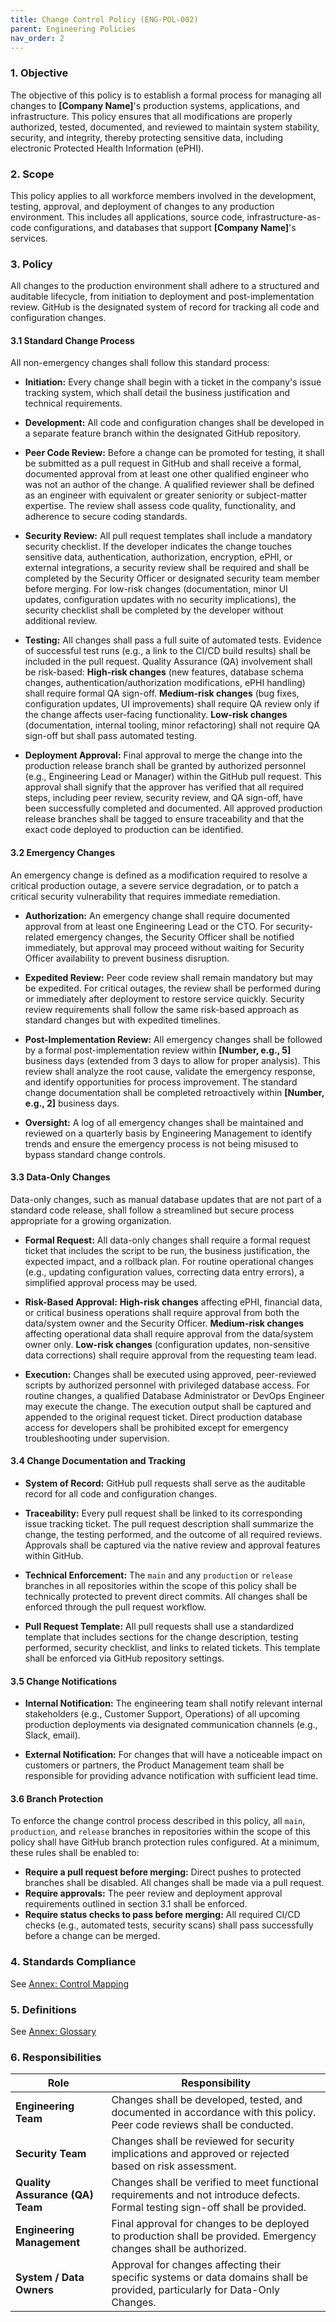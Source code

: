```yaml
---
title: Change Control Policy (ENG-POL-002)
parent: Engineering Policies
nav_order: 2
---
```


### 1. Objective

The objective of this policy is to establish a formal process for managing all changes to **[Company Name]**'s production systems, applications, and infrastructure. This policy ensures that all modifications are properly authorized, tested, documented, and reviewed to maintain system stability, security, and integrity, thereby protecting sensitive data, including electronic Protected Health Information (ePHI).

### 2. Scope

This policy applies to all workforce members involved in the development, testing, approval, and deployment of changes to any production environment. This includes all applications, source code, infrastructure-as-code configurations, and databases that support **[Company Name]**'s services.

### 3. Policy

All changes to the production environment shall adhere to a structured and auditable lifecycle, from initiation to deployment and post-implementation review. GitHub is the designated system of record for tracking all code and configuration changes.

#### 3.1 Standard Change Process

All non-emergency changes shall follow this standard process:

- **Initiation:** Every change shall begin with a ticket in the company's issue tracking system, which shall detail the business justification and technical requirements.
    
- **Development:** All code and configuration changes shall be developed in a separate feature branch within the designated GitHub repository.
    
- **Peer Code Review:** Before a change can be promoted for testing, it shall be submitted as a pull request in GitHub and shall receive a formal, documented approval from at least one other qualified engineer who was not an author of the change. A qualified reviewer shall be defined as an engineer with equivalent or greater seniority or subject-matter expertise. The review shall assess code quality, functionality, and adherence to secure coding standards.
    
- **Security Review:** All pull request templates shall include a mandatory security checklist. If the developer indicates the change touches sensitive data, authentication, authorization, encryption, ePHI, or external integrations, a security review shall be required and shall be completed by the Security Officer or designated security team member before merging. For low-risk changes (documentation, minor UI updates, configuration updates with no security implications), the security checklist shall be completed by the developer without additional review.
    
- **Testing:** All changes shall pass a full suite of automated tests. Evidence of successful test runs (e.g., a link to the CI/CD build results) shall be included in the pull request. Quality Assurance (QA) involvement shall be risk-based: **High-risk changes** (new features, database schema changes, authentication/authorization modifications, ePHI handling) shall require formal QA sign-off. **Medium-risk changes** (bug fixes, configuration updates, UI improvements) shall require QA review only if the change affects user-facing functionality. **Low-risk changes** (documentation, internal tooling, minor refactoring) shall not require QA sign-off but shall pass automated testing.
    
- **Deployment Approval:** Final approval to merge the change into the production release branch shall be granted by authorized personnel (e.g., Engineering Lead or Manager) within the GitHub pull request. This approval shall signify that the approver has verified that all required steps, including peer review, security review, and QA sign-off, have been successfully completed and documented. All approved production release branches shall be tagged to ensure traceability and that the exact code deployed to production can be identified.
    

#### 3.2 Emergency Changes

An emergency change is defined as a modification required to resolve a critical production outage, a severe service degradation, or to patch a critical security vulnerability that requires immediate remediation.

- **Authorization:** An emergency change shall require documented approval from at least one Engineering Lead or the CTO. For security-related emergency changes, the Security Officer shall be notified immediately, but approval may proceed without waiting for Security Officer availability to prevent business disruption.
    
- **Expedited Review:** Peer code review shall remain mandatory but may be expedited. For critical outages, the review shall be performed during or immediately after deployment to restore service quickly. Security review requirements shall follow the same risk-based approach as standard changes but with expedited timelines.
    
- **Post-Implementation Review:** All emergency changes shall be followed by a formal post-implementation review within **[Number, e.g., 5]** business days (extended from 3 days to allow for proper analysis). This review shall analyze the root cause, validate the emergency response, and identify opportunities for process improvement. The standard change documentation shall be completed retroactively within **[Number, e.g., 2]** business days.
    
- **Oversight:** A log of all emergency changes shall be maintained and reviewed on a quarterly basis by Engineering Management to identify trends and ensure the emergency process is not being misused to bypass standard change controls.
    

#### 3.3 Data-Only Changes

Data-only changes, such as manual database updates that are not part of a standard code release, shall follow a streamlined but secure process appropriate for a growing organization.

- **Formal Request:** All data-only changes shall require a formal request ticket that includes the script to be run, the business justification, the expected impact, and a rollback plan. For routine operational changes (e.g., updating configuration values, correcting data entry errors), a simplified approval process may be used.
    
- **Risk-Based Approval:** **High-risk changes** affecting ePHI, financial data, or critical business operations shall require approval from both the data/system owner and the Security Officer. **Medium-risk changes** affecting operational data shall require approval from the data/system owner only. **Low-risk changes** (configuration updates, non-sensitive data corrections) shall require approval from the requesting team lead.
    
- **Execution:** Changes shall be executed using approved, peer-reviewed scripts by authorized personnel with privileged database access. For routine changes, a qualified Database Administrator or DevOps Engineer may execute the change. The execution output shall be captured and appended to the original request ticket. Direct production database access for developers shall be prohibited except for emergency troubleshooting under supervision.
    

#### 3.4 Change Documentation and Tracking

- **System of Record:** GitHub pull requests shall serve as the auditable record for all code and configuration changes.
    
- **Traceability:** Every pull request shall be linked to its corresponding issue tracking ticket. The pull request description shall summarize the change, the testing performed, and the outcome of all required reviews. Approvals shall be captured via the native review and approval features within GitHub.
    
- **Technical Enforcement:** The `main` and any `production` or `release` branches in all repositories within the scope of this policy shall be technically protected to prevent direct commits. All changes shall be enforced through the pull request workflow.

- **Pull Request Template:** All pull requests shall use a standardized template that includes sections for the change description, testing performed, security checklist, and links to related tickets. This template shall be enforced via GitHub repository settings.
    

#### 3.5 Change Notifications

- **Internal Notification:** The engineering team shall notify relevant internal stakeholders (e.g., Customer Support, Operations) of all upcoming production deployments via designated communication channels (e.g., Slack, email).
    
- **External Notification:** For changes that will have a noticeable impact on customers or partners, the Product Management team shall be responsible for providing advance notification with sufficient lead time.
    

#### 3.6 Branch Protection

To enforce the change control process described in this policy, all `main`, `production`, and `release` branches in repositories within the scope of this policy shall have GitHub branch protection rules configured. At a minimum, these rules shall be enabled to:

- **Require a pull request before merging:** Direct pushes to protected branches shall be disabled. All changes shall be made via a pull request.
- **Require approvals:** The peer review and deployment approval requirements outlined in section 3.1 shall be enforced.
- **Require status checks to pass before merging:** All required CI/CD checks (e.g., automated tests, security scans) shall pass successfully before a change can be merged.

### 4. Standards Compliance

See [Annex: Control Mapping](../_annexes/control_mapping.md)

### 5. Definitions

See [Annex: Glossary](../_annexes/glossary.md)

### 6. Responsibilities

| **Role**                        | **Responsibility**                                                                                                 |
| ------------------------------- | ------------------------------------------------------------------------------------------------------------------ |
| **Engineering Team**            | Changes shall be developed, tested, and documented in accordance with this policy. Peer code reviews shall be conducted.                     |
| **Security Team**               | Changes shall be reviewed for security implications and approved or rejected based on risk assessment.                                 |
| **Quality Assurance (QA) Team** | Changes shall be verified to meet functional requirements and not introduce defects. Formal testing sign-off shall be provided.    |
| **Engineering Management**      | Final approval for changes to be deployed to production shall be provided. Emergency changes shall be authorized.                      |
| **System / Data Owners**        | Approval for changes affecting their specific systems or data domains shall be provided, particularly for Data-Only Changes. |